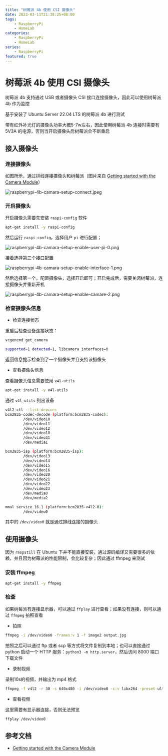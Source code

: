 ```yaml
---
title: "树莓派 4b 使用 CSI 摄像头"
date: 2023-03-11T21:38:25+08:00
tags:
    - RaspberryPi
    - HomeLab
categories: 
    - RaspberryPi
    - HomeLab
series: 
    - RaspberryPi
featured: true  
---
```


# 树莓派 4b 使用 CSI 摄像头

树莓派 4b 支持通过 USB 或者摄像头 CSI 接口连接摄像头，因此可以使用树莓派 4b 作为监控

基于安装了 Ubuntu Server 22.04 LTS 的树莓派 4b 进行测试

带有红外补光灯的摄像头功率大概5-7w左右，因此使用树莓派 4b 连接时需要有 5V3A 的电源，否则当开启摄像头后树莓派会不断重启

## 接入摄像头

### 连接摄像头

如图所示，通过排线连接摄像头和树莓派（图片来自 [Getting started with the Camera Module](https://projects.raspberrypi.org/en/projects/getting-started-with-picamera)）

![raspberrypi-4b-camara-setup-connect.jpeg](https://hellowoodes.oss-cn-beijing.aliyuncs.com/picture/raspberrypi-4b-camara-setup-connect.jpeg)


### 开启摄像头

开启摄像头需要先安装 `raspi-config` 软件

```bash
apt-get install -y raspi-config
```

然后运行 `raspi-config`，选择用户 `pi` 进行配置；

![raspberrypi-4b-camara-setup-enable-user-pi-0.png](https://hellowoodes.oss-cn-beijing.aliyuncs.com/picture/raspberrypi-4b-camara-setup-enable-user-pi-0.png)

接着选择第三个接口配置

![raspberrypi-4b-camara-setup-enable-interface-1.png](https://hellowoodes.oss-cn-beijing.aliyuncs.com/picture/raspberrypi-4b-camara-setup-enable-interface-1.png)

然后选择第一个，配置摄像头，选择开启即可；开启完成后，需要关闭树莓派，连接摄像头并重新开机

![raspberrypi-4b-camara-setup-enable-camare-2.png](https://hellowoodes.oss-cn-beijing.aliyuncs.com/picture/raspberrypi-4b-camara-setup-enable-camare-2.png)


### 检查摄像头信息

- 检查连接状态

重启后检查设备连接状态：

```bash
vcgencmd get_camera

supported=1 detected=1, libcamera interfaces=0
```

返回信息提示检查到了一个摄像头并且支持该摄像头

- 查看摄像头信息

查看摄像头信息需要使用 `v4l-utils`

```bash
apt-get install -y v4l-utils
```
通过 `v4l-utils` 列出设备

```bash
v4l2-ctl --list-devices
bcm2835-codec-decode (platform:bcm2835-codec):
        /dev/video10
        /dev/video11
        /dev/video12
        /dev/video18
        /dev/video31
        /dev/media1

bcm2835-isp (platform:bcm2835-isp):
        /dev/video13
        /dev/video14
        /dev/video15
        /dev/video16
        /dev/video20
        /dev/video21
        /dev/video22
        /dev/video23
        /dev/media0
        /dev/media2

mmal service 16.1 (platform:bcm2835-v4l2-0):
        /dev/video0
```

其中的 `/dev/video0` 就是通过排线连接的摄像头

## 使用摄像头

因为 `raspstill` 在 Ubuntu 下并不能直接安装，通过源码编译又需要很多的依赖，并且因为树莓派的性能限制，会比较复杂；因此通过 ffmpeg 来测试

### 安装 ffmpeg

```bash
apt-get install -y ffmpeg
```

### 检查

如果树莓派有连接显示器，可以通过 `ffplay` 进行查看；如果没有连接，则可以通过 `ffmpeg` 拍照查看

- 拍照

```bash
ffmpeg -i /dev/video0 -frames:v 1 -f image2 output.jpg
```

拍照之后可以通过 ftp 或者 scp 等方式将文件复制到本地；也可以直接通过 python 启动一个 HTTP 服务：`python3 -m http.server`，然后访问 8000 端口下载文件

- 录制视频

录制10s的视频，并输出为 mp4 格式

```bash
ffmpeg -f v4l2 -r 30 -s 640x480 -i /dev/video0 -c:v libx264 -preset ultrafast -tune zerolatency -t 10 output.mp4
```

- 查看视频

这里需要有显示器连接，否则无法预览

```bash
ffplay /dev/video0
```


## 参考文档 

- [Getting started with the Camera Module](https://projects.raspberrypi.org/en/projects/getting-started-with-picamera/0)